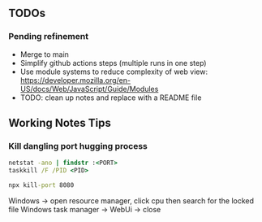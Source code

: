 ﻿## TODOs

### Pending refinement
- Merge to main
- Simplify github actions steps (multiple runs in one step)
- Use module systems to reduce complexity of web view: https://developer.mozilla.org/en-US/docs/Web/JavaScript/Guide/Modules
- TODO: clean up notes and replace with a README file

## Working Notes Tips

### Kill dangling port hugging process
```cmd
netstat -ano | findstr :<PORT>
taskkill /F /PID <PID>

npx kill-port 8080
```

Windows -> open resource manager, click cpu then search for the locked file
Windows task manager -> WebUi -> close